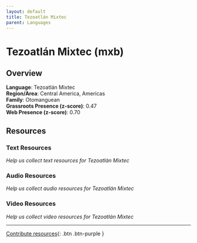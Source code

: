 ```yaml
---
layout: default
title: Tezoatlán Mixtec
parent: Languages
---
```


# Tezoatlán Mixtec (mxb)

## Overview

**Language**: Tezoatlán Mixtec  
**Region/Area**: Central America, Americas  
**Family**: Otomanguean  
**Grassroots Presence (z-score)**: 0.47  
**Web Presence (z-score)**: 0.70  

## Resources

### Text Resources
*Help us collect text resources for Tezoatlán Mixtec*

### Audio Resources
*Help us collect audio resources for Tezoatlán Mixtec*

### Video Resources
*Help us collect video resources for Tezoatlán Mixtec*

---

[Contribute resources](https://forms.office.com/e/1SfLJx3u1r){: .btn .btn-purple }
